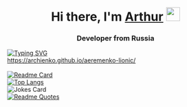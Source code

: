 <h1 align="center">Hi there, I'm <a href="https://github.com/archienko" target="_blank">Arthur</a> 
<img src="https://github.com/blackcater/blackcater/raw/main/images/Hi.gif" height="32"/></h1>
<h3 align="center">Developer from Russia</h3>

[![Typing SVG](https://readme-typing-svg.herokuapp.com?color=%2336BCF7&lines=This+is+lionic+demo-site)](https://git.io/typing-svg)</br>
https://archienko.github.io/aeremenko-lionic/</br></br>
[![Readme Card](https://github-readme-stats.vercel.app/api/pin/?username=archienko&repo=aeremenko-lionic)](https://github.com/archienko/aeremenko-lionic)</br>
[![Top Langs](https://github-readme-stats.vercel.app/api/top-langs/?username=archienko&layout=compact)](https://github.com/archienko/aeremenko-lionic)</br>
![Jokes Card](https://readme-jokes.vercel.app/api)</br>
[![Readme Quotes](https://quotes-github-readme.vercel.app/api?type=horizontal&theme=dark)](https://github.com/piyushsuthar/github-readme-quotes)</br>
